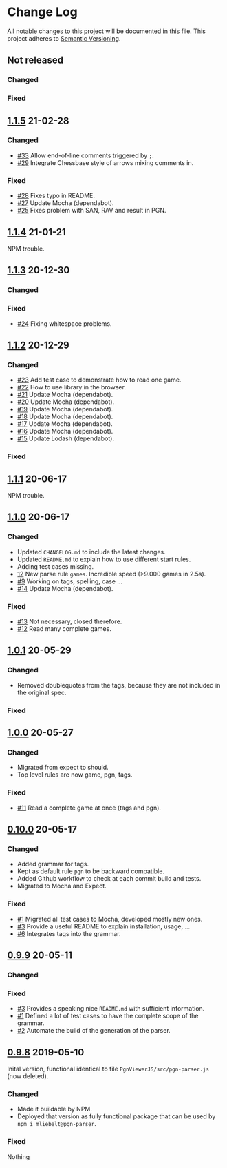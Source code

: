 # Change Log

All notable changes to this project will be documented in this file.
This project adheres to [Semantic Versioning](http://semver.org/).

## Not released

### Changed
### Fixed

## [1.1.5](https://www.npmjs.com/package/@mliebelt/pgn-parser/v/1.1.5) 21-02-28

### Changed

* [#33](https://github.com/mliebelt/pgn-parser/issues/33) Allow end-of-line comments triggered by `;`.
* [#29](https://github.com/mliebelt/pgn-parser/pull/29) Integrate Chessbase style of arrows mixing comments in.

### Fixed

* [#28](https://github.com/mliebelt/pgn-parser/pull/28) Fixes typo in README.
* [#27](https://github.com/mliebelt/pgn-parser/pull/27) Update Mocha (dependabot).
* [#25](https://github.com/mliebelt/pgn-parser/issues/25) Fixes problem with SAN, RAV and result in PGN.

## [1.1.4](https://www.npmjs.com/package/@mliebelt/pgn-parser/v/1.1.4) 21-01-21

NPM trouble.

## [1.1.3](https://www.npmjs.com/package/@mliebelt/pgn-parser/v/1.1.3) 20-12-30

### Changed
### Fixed

* [#24](https://github.com/mliebelt/pgn-parser/issues/24) Fixing whitespace problems.

## [1.1.2](https://www.npmjs.com/package/@mliebelt/pgn-parser/v/1.1.2) 20-12-29

### Changed

* [#23](https://github.com/mliebelt/pgn-parser/issues/23) Add test case to demonstrate how to read one game.
* [#22](https://github.com/mliebelt/pgn-parser/issues/22) How to use library in the browser.
* [#21](https://github.com/mliebelt/pgn-parser/pull/21) Update Mocha (dependabot).
* [#20](https://github.com/mliebelt/pgn-parser/pull/20) Update Mocha (dependabot).
* [#19](https://github.com/mliebelt/pgn-parser/pull/19) Update Mocha (dependabot).
* [#18](https://github.com/mliebelt/pgn-parser/pull/18) Update Mocha (dependabot).
* [#17](https://github.com/mliebelt/pgn-parser/pull/17) Update Mocha (dependabot).
* [#16](https://github.com/mliebelt/pgn-parser/pull/16) Update Mocha (dependabot).
* [#15](https://github.com/mliebelt/pgn-parser/pull/15) Update Lodash (dependabot).

### Fixed

## [1.1.1](https://www.npmjs.com/package/@mliebelt/pgn-parser/v/1.1.1) 20-06-17

NPM trouble.

## [1.1.0](https://www.npmjs.com/package/@mliebelt/pgn-parser/v/1.1.0) 20-06-17

### Changed

* Updated `CHANGELOG.md` to include the latest changes.
* Updated `README.md` to explain how to use different start rules.
* Adding test cases missing.
* [12](https://github.com/mliebelt/pgn-parser/issues/12) New parse rule `games`. Incredible speed (>9.000 games in 2.5s).
* [#9](https://github.com/mliebelt/pgn-parser/issues/9) Working on tags, spelling, case ...
* [#14](https://github.com/mliebelt/pgn-parser/pull/14) Update Mocha (dependabot).

### Fixed

* [#13](https://github.com/mliebelt/pgn-parser/issues/13) Not necessary, closed therefore.
* [#12](https://github.com/mliebelt/pgn-parser/issues/12) Read many complete games.

## [1.0.1](https://www.npmjs.com/package/@mliebelt/pgn-parser/v/1.0.1) 20-05-29

### Changed

* Removed doublequotes from the tags, because they are not included in the original spec.

### Fixed

## [1.0.0](https://www.npmjs.com/package/@mliebelt/pgn-parser/v/1.0.0) 20-05-27

### Changed

* Migrated from expect to should.
* Top level rules are now game, pgn, tags.

### Fixed

* [#11](https://github.com/mliebelt/pgn-parser/issues/11) Read a complete game at once (tags and pgn).

## [0.10.0](https://www.npmjs.com/package/@mliebelt/pgn-parser/v/0.10.0) 20-05-17

### Changed

* Added grammar for tags.
* Kept as default rule `pgn` to be backward compatible.
* Added Github workflow to check at each commit build and tests.
* Migrated to Mocha and Expect.

### Fixed

* [#1](https://github.com/mliebelt/pgn-parser/issues/1) Migrated all test cases to Mocha, developed mostly new ones.
* [#3](https://github.com/mliebelt/pgn-parser/issues/3) Provide a useful README to explain installation, usage, ...
* [#6](https://github.com/mliebelt/pgn-parser/issues/6) Integrates tags into the grammar.

## [0.9.9](https://www.npmjs.com/package/@mliebelt/pgn-parser/v/0.9.9) 20-05-11

### Changed

### Fixed

* [#3](https://github.com/mliebelt/pgn-parser/issues/3) Provides a speaking nice `README.md` with sufficient information.
* [#1](https://github.com/mliebelt/pgn-parser/issues/1) Defined a lot of test cases to have the complete scope of the grammar.
* [#2](https://github.com/mliebelt/pgn-parser/issues/2) Automate the build of the generation of the parser.

## [0.9.8](https://www.npmjs.com/package/@mliebelt/pgn-parser/v/0.9.8) 2019-05-10

Inital version, functional identical to file `PgnViewerJS/src/pgn-parser.js` (now deleted).

### Changed

* Made it buildable by NPM.
* Deployed that version as fully functional package that can be used by `npm i mliebelt@pgn-parser`.

### Fixed

Nothing